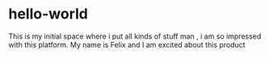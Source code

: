 # hello-world
This is my initial space where i put all kinds of stuff
man , i am so impressed with this platform. 
My name is Felix and I am excited about this product
